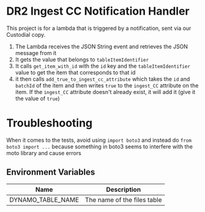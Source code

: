 # DR2 Ingest CC Notification Handler

This project is for a lambda that is triggered by a notification, sent via our Custodial copy.

1. The Lambda receives the JSON String event and retrieves the JSON message from it
2. It gets the value that belongs to `tableItemIdentifier`
3. It calls `get_item_with_id` with the `id` key and the `tableItemIdentifier` value to get the item that 
   corresponds to that id
4. it then calls `add_true_to_ingest_cc_attribute` which takes the `id` and `batchId` of the item and then writes 
   `true` to the `ingest_CC` attribute on the item. If the `ingest_CC` attribute doesn't already exist, it will add 
   it (give it the value of `true`)

# Troubleshooting
   When it comes to the tests, avoid using `import boto3` and instead do `from boto3 import ...` because something in
   boto3 seems to interfere with the moto library and cause errors

## Environment Variables

| Name                           | Description                 |
|--------------------------------|-----------------------------|
| DYNAMO_TABLE_NAME              | The name of the files table |


